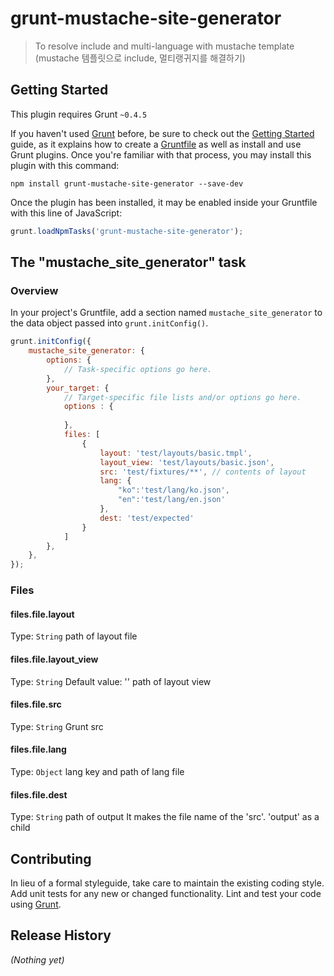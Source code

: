 # grunt-mustache-site-generator

> To resolve include and multi-language with mustache template (mustache 템플릿으로 include, 멀티랭귀지를 해결하기)

## Getting Started
This plugin requires Grunt `~0.4.5`

If you haven't used [Grunt](http://gruntjs.com/) before, 
be sure to check out the [Getting Started](http://gruntjs.com/getting-started) guide, as it explains how to create a [Gruntfile](http://gruntjs.com/sample-gruntfile) as well as install and use Grunt plugins. 
Once you're familiar with that process, you may install this plugin with this command:

```shell
npm install grunt-mustache-site-generator --save-dev
```

Once the plugin has been installed, it may be enabled inside your Gruntfile with this line of JavaScript:

```js
grunt.loadNpmTasks('grunt-mustache-site-generator');
```

## The "mustache_site_generator" task

### Overview
In your project's Gruntfile, add a section named `mustache_site_generator` to the data object passed into `grunt.initConfig()`.

```js
grunt.initConfig({
	mustache_site_generator: {
		options: {
			// Task-specific options go here.
		},
		your_target: {
			// Target-specific file lists and/or options go here.
			options : {
			
			},
			files: [
				{
					layout: 'test/layouts/basic.tmpl',
					layout_view: 'test/layouts/basic.json',
					src: 'test/fixtures/**', // contents of layout
					lang: {
						"ko":'test/lang/ko.json',
						"en":'test/lang/en.json'
					},
					dest: 'test/expected'
				}
			]
		},
	},
});
```

### Files

#### files.file.layout 
Type: `String`
path of layout file

#### files.file.layout_view
Type: `String`
Default value: ''
path of layout view

#### files.file.src
Type: `String`
Grunt src

#### files.file.lang
Type: `Object`
lang key and path of lang file

#### files.file.dest
Type: `String`
path of output 
It makes the file name of the 'src'. 'output' as a child

## Contributing
In lieu of a formal styleguide, take care to maintain the existing coding style. Add unit tests for any new or changed functionality. Lint and test your code using [Grunt](http://gruntjs.com/).

## Release History
_(Nothing yet)_
